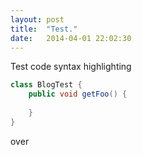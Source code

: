 ```yaml
---
layout: post
title:  "Test."
date:   2014-04-01 22:02:30
---
```


Test code syntax highlighting

```java
class BlogTest {
	public void getFoo() {
		
	}
}

```


over
